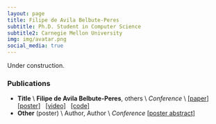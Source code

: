 ```yaml
---
layout: page
title: Filipe de Avila Belbute-Peres
subtitle: Ph.D. Student in Computer Science
subtitle2: Carnegie Mellon University
img: img/avatar.png
social_media: true
---
```


Under construction.

### Publications


* __Title__ \\
__Filipe de Avila Belbute-Peres__, others \\
_Conference_ \\
<a href="https://arxiv.org/abs/code" target="_blank">[paper]</a>
&nbsp; 
<a href="files/poster" target="_blank">[poster]</a>
&nbsp; 
<a href="https://youtu.be/video" target="_blank">[video]</a>
&nbsp; 
<a href="https://github.com/locuslab/repo" target="_blank">[code]</a>
* __Other__ (poster) \\
 Author, Author \\
 _Conference_
<a href="https://poster_link" target="_blank">[poster abstract]</a>
